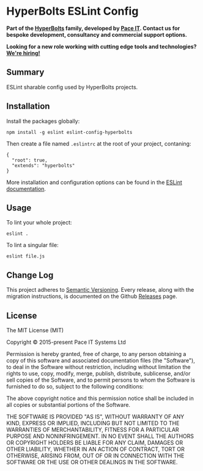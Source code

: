# HyperBolts ESLint Config
**Part of the [HyperBolts](https://hyperbolts.io) family, developed by [Pace IT](https://www.paceit.co.uk). Contact us for bespoke development, consultancy and commercial support options.**

**Looking for a new role working with cutting edge tools and technologies? [We're hiring!](https://www.paceit.co.uk/contact/developer-jobs)**

## Summary
ESLint sharable config used by HyperBolts projects.

## Installation
Install the packages globally:

```
npm install -g eslint eslint-config-hyperbolts
```

Then create a file named `.eslintrc` at the root of your project, contaning:

```
{
  "root": true,
  "extends": "hyperbolts"
}
```

More installation and configuration options can be found in the [ESLint documentation](http://eslint.org/docs/user-guide/configuring).

## Usage
To lint your whole project:

```
eslint .
```

To lint a singular file:

```
eslint file.js
```

## Change Log
This project adheres to [Semantic Versioning](http://semver.org/). Every release, along with the migration instructions, is documented on the Github [Releases](https://github.com/hyperbolts/eslint-config-hyperbolts/releases) page.

## License
The MIT License (MIT)

Copyright © 2015-present Pace IT Systems Ltd

Permission is hereby granted, free of charge, to any person obtaining a copy
of this software and associated documentation files (the "Software"), to deal
in the Software without restriction, including without limitation the rights
to use, copy, modify, merge, publish, distribute, sublicense, and/or sell
copies of the Software, and to permit persons to whom the Software is
furnished to do so, subject to the following conditions:

The above copyright notice and this permission notice shall be included in all
copies or substantial portions of the Software.

THE SOFTWARE IS PROVIDED "AS IS", WITHOUT WARRANTY OF ANY KIND, EXPRESS OR
IMPLIED, INCLUDING BUT NOT LIMITED TO THE WARRANTIES OF MERCHANTABILITY,
FITNESS FOR A PARTICULAR PURPOSE AND NONINFRINGEMENT. IN NO EVENT SHALL THE
AUTHORS OR COPYRIGHT HOLDERS BE LIABLE FOR ANY CLAIM, DAMAGES OR OTHER
LIABILITY, WHETHER IN AN ACTION OF CONTRACT, TORT OR OTHERWISE, ARISING FROM,
OUT OF OR IN CONNECTION WITH THE SOFTWARE OR THE USE OR OTHER DEALINGS IN THE
SOFTWARE.
